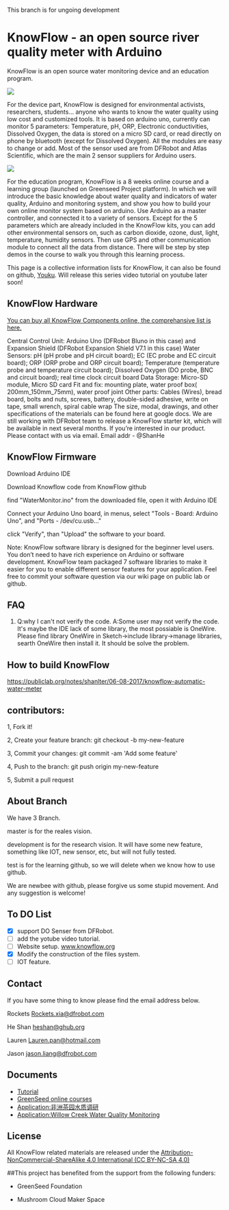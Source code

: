
This branch is for ungoing development

# KnowFlow - an open source river quality meter with Arduino

KnowFlow is an open source water monitoring device and an education program.

![](https://publiclab.org/system/images/photos/000/020/692/large/BOM.JPG)



For the device part, KnowFlow is designed for environmental activists, researchers, students... anyone who wants to know the water quality using low cost and customized tools. It is based on arduino uno, currently can monitor 5 parameters: Temperature, pH, ORP, Electronic conductivities, Dissolved Oxygen, the data is stored on a micro SD card, or read directly on phone by bluetooth (except for Dissolved Oxygen). All the modules are easy to change or add. Most of the sensor used are from DFRobot and Atlas Scientific, which are the main 2 sensor suppliers for Arduino users.

![](https://publiclab.org/system/images/photos/000/020/719/large/Lauren_Field_Test.jpg)

For the education program, KnowFlow is a 8 weeks online course and a learning group (launched on Greenseed Project platform). In which we will introduce the basic knowledge about water quality and indicators of water quality, Arduino and monitoring system, and show you how to build your own online monitor system based on arduino. Use Arduino as a master controller, and connected it to a variety of sensors. Except for the 5 parameters which are already included in the KnowFlow kits, you can add other environmental sensors on, such as carbon dioxide, ozone, dust, light, temperature, humidity sensors. Then use GPS and other communication module to connect all the data from distance. There will be step by step demos in the course to walk you through this learning process.

This page is a collective information lists for KnowFlow, it can also be found on github, [Youku](http://v.youku.com/v_show/id_XMTYzNTA1NzU1Mg==.html?spm=a2hzp.8253876.0.0&f=27620513).
Will release this series video tutorial on youtube later soon!



## KnowFlow Hardware 

[You can buy all KnowFlow Components online, the comprehansive list is here.](https://docs.google.com/spreadsheets/d/1rwVUIwqTOvZiKi_0vdBPrXMIw2YB-nsFnhaVy5seE-M/edit?usp=sharing)

Central Control Unit: Arduino Uno (DFRobot Bluno in this case) and Expansion Shield (DFRobot Expansion Shield V7.1 in this case)
Water Sensors: pH (pH probe and pH circuit board); EC (EC probe and EC circuit board); ORP (ORP probe and ORP circuit board); Temperature (temperature probe and temperature circuit board); Dissolved Oxygen (DO probe, BNC and circuit board); real time clock circuit board
Data Storage: Micro-SD module, Micro SD card
Fit and fix: mounting plate, water proof box( 200mm_150mm_75mm), water proof joint
Other parts: Cables (Wires), bread board, bolts and nuts, screws, battery, double-sided adhesive, write on tape, small wrench, spiral cable wrap
The size, modal, drawings, and other specifications of the materials can be found here at google docs.
We are still working with DFRobot team to release a KnowFlow starter kit, which will be available in next several months. If you’re interested in our product. Please contact with us via email. 
Email addr - @ShanHe

## KnowFlow Firmware

Download Arduino IDE

Download Knowflow code from KnowFlow github

find "WaterMonitor.ino" from the downloaded file, open it with Arduino IDE

Connect your Arduino Uno board, in menus, select "Tools - Board: Arduino Uno", and "Ports - /dev/cu.usb..."

click "Verify", than "Upload" the software to your board.

Note: KnowFlow software library is designed for the beginner level users. 
You don’t need to have rich experience on Arduino or software development. 
KnowFlow team packaged 7 software libraries to make it easier for you to enable different sensor features for your application. 
Feel free to commit your software question via our wiki page on public lab or github.

## FAQ
1. Q:why I can't not verify the code.
A:Some user may not verify the code.
It's maybe the IDE lack of some library, the most possiable is OneWire. 
Please find library OneWire in Sketch->include library->manage libraries, searth OneWire then install it.
It should be solve the problem.


## How to build KnowFlow 

https://publiclab.org/notes/shanlter/06-08-2017/knowflow-automatic-water-meter

## contributors:

1, Fork it!

2, Create your feature branch: git checkout -b my-new-feature

3, Commit your changes: git commit -am 'Add some feature'

4, Push to the branch: git push origin my-new-feature

5, Submit a pull request

 
## About Branch
We have 3 Branch.

master is for the reales vision.

development is for the research vision. It will have some new feature, something like IOT, new sensor, etc, but will not fully tested.

test is for the learning github, so we will delete when we know how to use github.

We are newbee with github, please forgive us some stupid movement. And any suggestion is welcome!


## To DO List
- [x] support DO Senser from DFRobot.
- [ ] add the yotube video tutorial.
- [ ] Website setup. www.knowflow.org
- [x] Modify the construction of the files system.
- [ ] IOT feature.

## Contact
If you have some thing to know please find the email address below.

Rockets <Rockets.xia@dfrobot.com>

He Shan  <heshan@ghub.org>

Lauren <Lauren.pan@hotmail.com>

Jason <jason.liang@dfrobot.com>


## Documents

 * [Tutorial][1]
 * [GreenSeed online courses][2]
 * [Application:非洲茶园水质调研][3]
 * [Application:Willow Creek Water Quality Monitoring][4]

## License

All KnowFlow related materials are released under the [Attribution-NonCommercial-ShareAlike 4.0 International (CC BY-NC-SA 4.0)][5]

##This project has benefited from the support from the following funders:

* GreenSeed Foundation
* Mushroom Cloud Maker Space

  [1]: https://publiclab.org/notes/shanlter/06-08-2017/knowflow-automatic-water-meter
  [2]: http://blog.sina.com.cn/s/blog_9f86b6d50102w9m1.html
  [3]: http://www.dfrobot.com.cn/community/thread-26733-1-1.html
  [4]: https://publiclab.org/notes/MadTinker/07-31-2017/willow-creek-water-quality-monitoring
  [5]: https://creativecommons.org/licenses/by-nc-sa/4.0/
